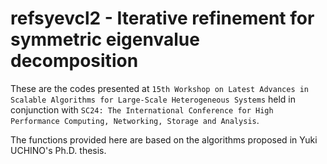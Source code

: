 # refsyevcl2 - Iterative refinement for symmetric eigenvalue decomposition

These are the codes presented at ``15th Workshop on Latest Advances in Scalable Algorithms for Large-Scale Heterogeneous Systems`` held in conjunction with ``SC24: The International Conference for High Performance Computing, Networking, Storage and Analysis``.

The functions provided here are based on the algorithms proposed in Yuki UCHINO's Ph.D. thesis.
